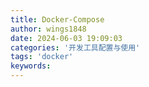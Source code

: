 ```yaml
---
title: Docker-Compose
author: wings1848
date: 2024-06-03 19:09:03
categories: '开发工具配置与使用'
tags: 'docker'
keywords:
---
```


```yaml

```